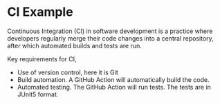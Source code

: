 # CI Example

Continuous Integration (CI) in software development is a practice where developers regularly merge their code changes into a central repository, after which automated builds and tests are run. 

Key requirements for CI,
- Use of version control, here it is Git
- Build automation. A GitHub Action will automatically build the code.
- Automated testing. The GitHub Action will run tests. The tests are in JUnit5 format.
